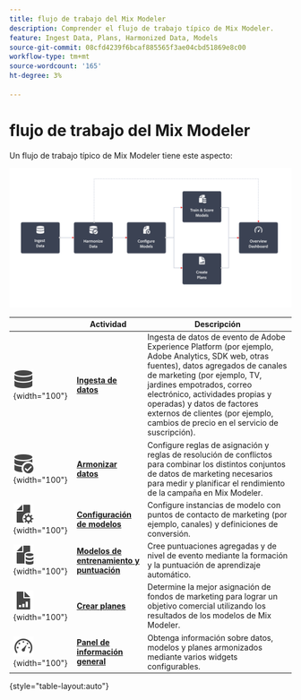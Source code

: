 ```yaml
---
title: flujo de trabajo del Mix Modeler
description: Comprender el flujo de trabajo típico de Mix Modeler.
feature: Ingest Data, Plans, Harmonized Data, Models
source-git-commit: 08cfd4239f6bcaf885565f3ae04cbd51869e8c00
workflow-type: tm+mt
source-wordcount: '165'
ht-degree: 3%

---
```



# flujo de trabajo del Mix Modeler

Un flujo de trabajo típico de Mix Modeler tiene este aspecto:

![Texto alternativo](../assets/ApplicationWorkflow.svg)

|  | Actividad | Descripción |
|---|---|---|
| ![Datos](../assets/icons/Data.svg){width="100"} | [**Ingesta de datos**](../ingest-data/overview.md) | Ingesta de datos de evento de Adobe Experience Platform (por ejemplo, Adobe Analytics, SDK web, otras fuentes), datos agregados de canales de marketing (por ejemplo, TV, jardines empotrados, correo electrónico, actividades propias y operadas) y datos de factores externos de clientes (por ejemplo, cambios de precio en el servicio de suscripción). |
| ![DataCheck](../assets/icons/DataCheck.svg){width="100"} | [**Armonizar datos**](../harmonize-data/overview.md) | Configure reglas de asignación y reglas de resolución de conflictos para combinar los distintos conjuntos de datos de marketing necesarios para medir y planificar el rendimiento de la campaña en Mix Modeler. |
| ![FileConfig](../assets/icons/FileGear.svg){width="100"} | [**Configuración de modelos**](../models/create.md) | Configure instancias de modelo con puntos de contacto de marketing (por ejemplo, canales) y definiciones de conversión. |
| ![FileData](../assets/icons/FileData.svg){width="100"} | [**Modelos de entrenamiento y puntuación**](../models/overview.md) | Cree puntuaciones agregadas y de nivel de evento mediante la formación y la puntuación de aprendizaje automático. |
| ![GráficoDeArchivos](../assets/icons/FileChart.svg){width="100"} | [**Crear planes**](../plans/overview.md) | Determine la mejor asignación de fondos de marketing para lograr un objetivo comercial utilizando los resultados de los modelos de Mix Modeler. |
| ![Panel](../assets/icons/Dashboard.svg){width="100"} | [**Panel de información general**](../dashboard/overview.md) | Obtenga información sobre datos, modelos y planes armonizados mediante varios widgets configurables. |

{style="table-layout:auto"}

